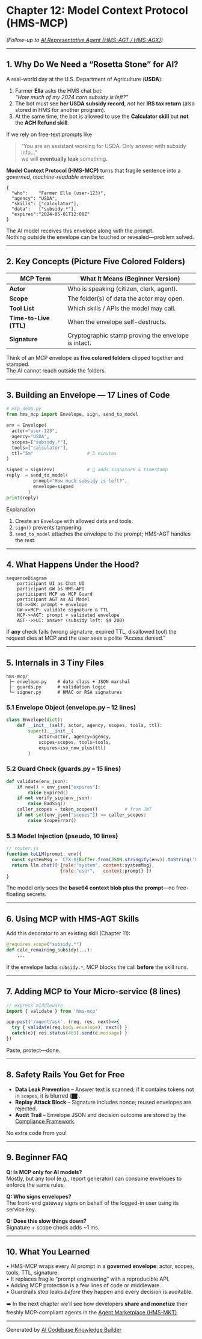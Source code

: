 # Chapter 12: Model Context Protocol (HMS-MCP)

*(Follow-up to [AI Representative Agent (HMS-AGT / HMS-AGX)](11_ai_representative_agent__hms_agt___hms_agx__.md))*  

---

## 1. Why Do We Need a “Rosetta Stone” for AI?

A real-world day at the U.S. Department of Agriculture (**USDA**):

1. Farmer **Ella** asks the HMS chat bot:  
   *“How much of my 2024 corn subsidy is left?”*
2. The bot must see **her USDA subsidy record**, *not* her **IRS tax return** (also stored in HMS for another program).
3. At the same time, the bot is allowed to use the **Calculator skill** but **not** the **ACH Refund skill**.

If we rely on free-text prompts like  
> “You are an assistant working for USDA. Only answer with subsidy info…”  
we will **eventually leak** something.

**Model Context Protocol (HMS-MCP)** turns that fragile sentence into a *governed, machine-readable envelope*:

```
{
  "who":    "Farmer Ella (user-123)",
  "agency": "USDA",
  "skills": ["calculator"],
  "data":   ["subsidy.*"],
  "expires":"2024-05-01T12:00Z"
}
```

The AI model receives this envelope along with the prompt.  
Nothing outside the envelope can be touched or revealed—problem solved.

---

## 2. Key Concepts (Picture Five Colored Folders)

| MCP Term | What It Means (Beginner Version) |
|----------|----------------------------------|
| **Actor**   | Who is speaking (citizen, clerk, agent). |
| **Scope**   | The folder(s) of data the actor may open. |
| **Tool List** | Which skills / APIs the model may call. |
| **Time-to-Live (TTL)** | When the envelope self-destructs. |
| **Signature** | Cryptographic stamp proving the envelope is intact. |

Think of an MCP envelope as **five colored folders** clipped together and stamped.  
The AI cannot reach outside the folders.

---

## 3. Building an Envelope — 17 Lines of Code

```python
# mcp_demo.py
from hms_mcp import Envelope, sign, send_to_model

env = Envelope(
  actor="user-123",
  agency="USDA",
  scopes=["subsidy.*"],
  tools=["calculator"],
  ttl="5m"                    # 5 minutes
)

signed = sign(env)            # 🔏 adds signature & timestamp
reply  = send_to_model(
          prompt="How much subsidy is left?",
          envelope=signed
        )
print(reply)
```

Explanation  
1. Create an `Envelope` with allowed data and tools.  
2. `sign()` prevents tampering.  
3. `send_to_model` attaches the envelope to the prompt; HMS-AGT handles the rest.  

---

## 4. What Happens Under the Hood?

```mermaid
sequenceDiagram
    participant UI as Chat UI
    participant GW as HMS-API
    participant MCP as MCP Guard
    participant AGT as AI Model
    UI->>GW: prompt + envelope
    GW->>MCP: validate signature & TTL
    MCP->>AGT: prompt + validated envelope
    AGT-->>UI: answer (subsidy left: $4 200)
```

If **any** check fails (wrong signature, expired TTL, disallowed tool) the request dies at MCP and the user sees a polite “Access denied.”

---

## 5. Internals in 3 Tiny Files

```
hms-mcp/
 ├─ envelope.py    # data class + JSON marshal
 ├─ guards.py      # validation logic
 └─ signer.py      # HMAC or RSA signatures
```

### 5.1  Envelope Object (envelope.py – 12 lines)

```python
class Envelope(dict):
    def __init__(self, actor, agency, scopes, tools, ttl):
        super().__init__(
            actor=actor, agency=agency,
            scopes=scopes, tools=tools,
            expires=iso_now_plus(ttl)
        )
```

### 5.2 Guard Check (guards.py – 15 lines)

```python
def validate(env_json):
    if now() > env_json["expires"]:
        raise Expired()
    if not verify_sig(env_json):
        raise BadSig()
    caller_scopes = token_scopes()          # from JWT
    if not set(env_json["scopes"]) <= caller_scopes:
        raise ScopeError()
```

### 5.3 Model Injection (pseudo, 10 lines)

```javascript
// router.js
function toLLM(prompt, env){
  const systemMsg = `CTX:${Buffer.from(JSON.stringify(env)).toString('base64')}`
  return llm.chat([ {role:"system", content:systemMsg},
                    {role:"user",   content:prompt} ])
}
```

The model only sees the **base64 context blob plus the prompt**—no free-floating secrets.

---

## 6. Using MCP with HMS-AGT Skills

Add this decorator to an existing skill (Chapter 11):

```python
@requires_scope("subsidy.*")
def calc_remaining_subsidy(...):
    ...
```

If the envelope lacks `subsidy.*`, MCP blocks the call **before** the skill runs.

---

## 7. Adding MCP to Your Micro-service (8 lines)

```javascript
// express middleware
import { validate } from 'hms-mcp'

app.post('/agent/ask', (req, res, next)=>{
  try { validate(req.body.envelope); next() }
  catch(e){ res.status(403).send(e.message) }
})
```

Paste, protect—done.

---

## 8. Safety Rails You Get for Free

* **Data Leak Prevention** – Answer text is scanned; if it contains tokens not in `scopes`, it is blurred (`██`).  
* **Replay Attack Block** – Signature includes nonce; reused envelopes are rejected.  
* **Audit Trail** – Envelope JSON and decision outcome are stored by the [Compliance Framework](18_compliance___auditing_framework__hms_ops___hms_esq__.md).  

No extra code from you!

---

## 9. Beginner FAQ

**Q: Is MCP only for AI models?**  
Mostly, but any tool (e.g., report generator) can consume envelopes to enforce the same rules.

**Q: Who signs envelopes?**  
The front-end gateway signs on behalf of the logged-in user using its service key.

**Q: Does this slow things down?**  
Signature + scope check adds ~1 ms.

---

## 10. What You Learned

• HMS-MCP wraps every AI prompt in a **governed envelope**: actor, scopes, tools, TTL, signature.  
• It replaces fragile “prompt engineering” with a reproducible API.  
• Adding MCP protection is a few lines of code or middleware.  
• Guardrails stop leaks *before* they happen and every decision is auditable.

➡️ In the next chapter we’ll see how developers **share and monetize** their freshly MCP-compliant agents in the [Agent Marketplace (HMS-MKT)](13_agent_marketplace__hms_mkt__.md).

---

Generated by [AI Codebase Knowledge Builder](https://github.com/The-Pocket/Tutorial-Codebase-Knowledge)